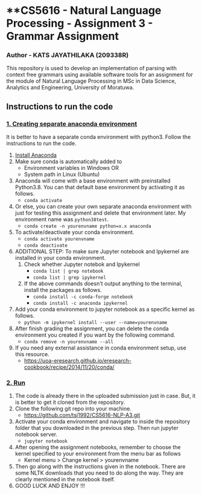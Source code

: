 # **CS5616 - Natural Language Processing - Assignment 3 - Grammar Assignment

### **Author - KATS JAYATHILAKA (209338R)**

This repository is used to develop an implementation of parsing with context free grammars using available software tools for an assignment for the module of Natural Language Processing in MSc in Data Science, Analytics and Engineering, University of Moratuwa.

##

## **Instructions to run the code**

### <ins>1. Creating separate anaconda environment</ins>

It is better to have a separate conda environment with python3. Follow the instructions to run the code.

1. [Install Anaconda](https://www.anaconda.com/products/individual)
2. Make sure conda is automatically added to
   - Environment variables in Windows OR
   - System path in Linux (Ubuntu)
3. Anaconda will come with a base environment with preinstalled Python3.8. You can that default base environment by activating it as follows.
   - `conda activate`
4. Or else, you can create your own separate anaconda environment with just for testing this assignment and delete that environment later. My environment name was `python38test`.
   - `conda create -n yourenvname python=x.x anaconda`
5. To activate/deactivate your conda environment.
   - `conda activate yourenvname`
   - `conda deactivate`
6. ADDITIONAL STEP: To make sure Jupyter notebook and Ipykernel are installed in your conda environment.
   1. Check whether Jupyter notebok and Ipykernel
      - `conda list | grep notebook`
      - `conda list | grep ipykernel`
   2. If the above commands doesn't output anything to the terminal, install the packages as follows.
      - `conda install -c conda-forge notebook`
      - `conda install -c anaconda ipykernel`
7. Add your conda environment to jupyter notebook as a specific kernel as follows.
   - `python -m ipykernel install --user --name=yourenvname`
8. After finish grading the assignment, you can delete the conda environment you created if you want by the following command.
   - `conda remove -n yourenvname --all`
9. If you need any external assistance in conda environment setup, use this resource.
   - https://uoa-eresearch.github.io/eresearch-cookbook/recipe/2014/11/20/conda/

### <ins>2. Run</ins>

1. The code is already there in the uploaded submission just in case. But, it is better to get it cloned from the repository.
2. Clone the following git repo into your machine.
   - https://github.com/tsj1992/CS5616-NLP-A3.git
3. Activate your conda environment and navigate to inside the repository folder that you downloaded in the previous step. Then run jupyter notebook server.
   - `jupyter notebook`
4. After opening the assignment notebooks, remember to choose the kernel specified to your environment from the menu bar as follows
   - Kernel menu > Change kernel > yourenvname
5. Then go along with the instructions given in the notebook. There are some NLTK downloads that you need to do along the way. They are clearly mentioned in the notebook itself.
6. GOOD LUCK AND ENJOY !!!
